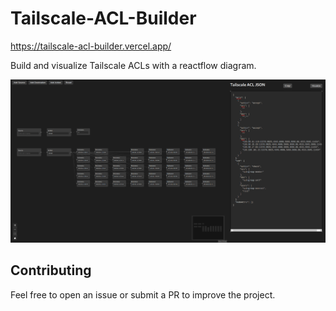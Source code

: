 # Tailscale-ACL-Builder

https://tailscale-acl-builder.vercel.app/

Build and visualize Tailscale ACLs with a reactflow diagram.

![Tailscale ACL Builder Showcase](./showcase/showcase.png)

## Contributing

Feel free to open an issue or submit a PR to improve the project.